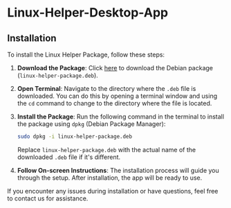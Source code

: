 # Linux-Helper-Desktop-App

## Installation

To install the Linux Helper Package, follow these steps:

1. **Download the Package**: Click [here](https://github.com/NirajanAcharya666/Linux-Helper-Desktop-App/releases/download/linux-helper/linux-helper-package.deb) to download the Debian package (`linux-helper-package.deb`).

2. **Open Terminal**: Navigate to the directory where the `.deb` file is downloaded. You can do this by opening a terminal window and using the `cd` command to change to the directory where the file is located. 

3. **Install the Package**: Run the following command in the terminal to install the package using `dpkg` (Debian Package Manager):

    ```bash
    sudo dpkg -i linux-helper-package.deb
    ```

    Replace `linux-helper-package.deb` with the actual name of the downloaded `.deb` file if it's different.

4. **Follow On-screen Instructions**: The installation process will guide you through the setup. After installation, the app will be ready to use.

If you encounter any issues during installation or have questions, feel free to contact us for assistance.
